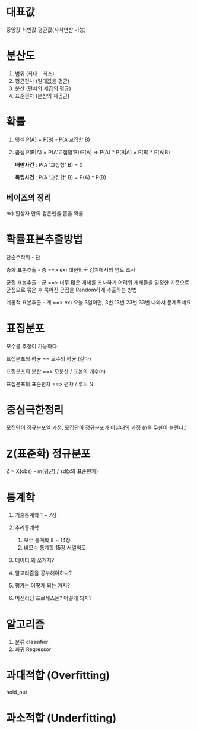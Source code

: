 # 대표값
중앙값
최빈값
평균값(사칙연산 가능)

# 분산도
1. 범위 (최대 - 최소)
2. 평균편차 (절대값을 평균)
3. 분산 (편차의 제곱의 평균)
4. 표준편차 (분산의 제곱근)


# 확률
1. 덧셈
    P(A) + P(B) - P(A'교집합'B)
2. 곱셈
    P(B|A) = P(A'교집합'B)/P(A) => P(A) * P(B|A) = P(B) * P(A|B)

    **배반사건** : P(A '교집합' B) = 0
    
    **독립사건** : P(A '교집합' B) = P(A) * P(B)

## 베이즈의 정리
ex) 흰상자 안의 검은펜을 뽑을 확률

# 확률표본추출방법
단순주작위 - 단

층화 표본추출 - 층 ==> ex) 대한민국 김치에서의 염도 조사

군집 표본추출 - 군 ==> 너무 많은 개체를 조사하기 어려워 개체들을 일정한 기준으로 군집으로 묶은 후 묶어진 군집을 Random하게 추출하는 방법

계통적 표본추출 - 계 ==> ex) 오늘 3일이면, 3번 13번 23번 33번 나와서 문제푸세요

# 표집분포
모수를 추정이 가능하다.

표집분포의 평균 == 모수의 평균 (같다)

표집분포의 분산 ==> 모분산 / 표본의 개수(n)

표집분포의 표준편차 ==> 편차 / 루트 N

# 중심극한정리
모집단이 정규분포일 가정, 모집단이 정규분포가 아닐때의 가정 (n을 무한이 늘린다.)

# Z(표준화) 정규분포
Z = X(obs) - m(평균) / sd(x의 표준편차)


# 통계학
1. 기술통계학
    1 ~ 7장
2. 추리통계학
    1. 모수 통계학
        8 ~ 14장 
    2. 비모수 통계학
        15장 서열척도



1. 데이터 왜 쪼개지?
2. 알고리즘을 공부해야하나?
3. 평가는 어떻게 되는 거지?
4. 머신러닝 프로세스는? 어떻게 되지?

# 알고리즘
1. 분류
    classifier
2. 회귀
    Regressor


# 과대적합 (Overfitting)
hold_out

# 과소적합 (Underfitting)